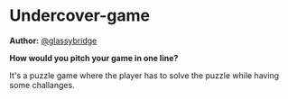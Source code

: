 # Undercover-game

**Author:** [@glassybridge](https://github.com/glassybridge)

**How would you pitch your game in one line?**

It's a puzzle game where the player has to solve the puzzle while having some challanges.

